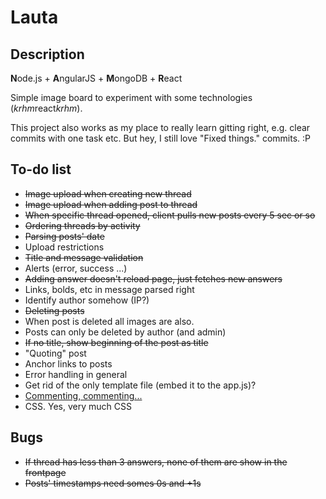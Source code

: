 # Lauta

## Description

**N**ode.js + **A**ngularJS + **M**ongoDB + **R**eact

Simple image board to experiment with some technologies (*krhm*react*krhm*).

This project also works as my place to really learn gitting right, e.g. clear commits with one task etc.
But hey, I still love "Fixed things." commits. :P


## To-do list

* <del>Image upload when creating new thread</del>
* <del>Image upload when adding post to thread</del>
* <del>When specific thread opened, client pulls new posts every 5 sec or so</del>
* <del>Ordering threads by activity</del>
* <del>Parsing posts' date</del>
* Upload restrictions
* <del>Title and message validation</del>
* Alerts (error, success ...)
* <del>Adding answer doesn't reload page, just fetches new answers</del>
* Links, bolds, etc in message parsed right
* Identify author somehow (IP?)
* <del>Deleting posts</del>
* When post is deleted all images are also.
* Posts can only be deleted by author (and admin)
* <del>If no title, show beginning of the post as title</del>
* "Quoting" post
* Anchor links to posts
* Error handling in general
* Get rid of the only template file (embed it to the app.js)?
* <a href="https://github.com/johnpapa/angularjs-styleguide">Commenting, commenting... </a>
* CSS. Yes, very much CSS


## Bugs

* <del>If thread has less than 3 answers, none of them are show in the frontpage</del>
* <del>Posts' timestamps need somes 0s and +1s</del>